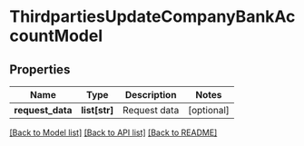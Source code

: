 # ThirdpartiesUpdateCompanyBankAccountModel

## Properties
Name | Type | Description | Notes
------------ | ------------- | ------------- | -------------
**request_data** | **list[str]** | Request data | [optional] 

[[Back to Model list]](../README.md#documentation-for-models) [[Back to API list]](../README.md#documentation-for-api-endpoints) [[Back to README]](../README.md)

